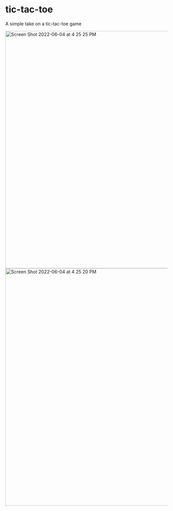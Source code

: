 # tic-tac-toe

A simple take on a tic-tac-toe game 

<img width="738" alt="Screen Shot 2022-06-04 at 4 25 25 PM" src="https://user-images.githubusercontent.com/97631462/172028640-06988825-e62c-4390-b0d2-70b39e28169f.png">
<img width="738" alt="Screen Shot 2022-06-04 at 4 25 20 PM" src="https://user-images.githubusercontent.com/97631462/172028641-0cabfbbd-18d0-462f-908f-efbb5dac00b1.png">
